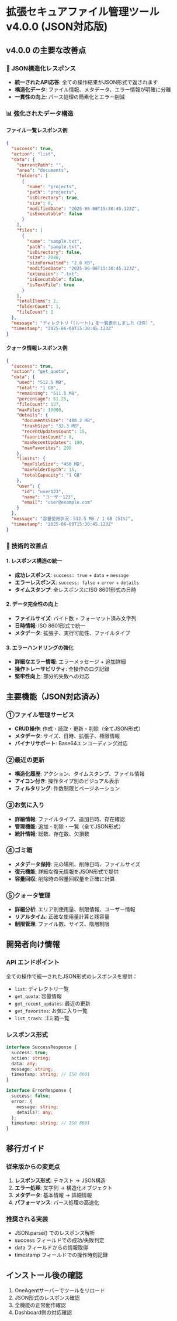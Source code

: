 # 拡張セキュアファイル管理ツール v4.0.0 (JSON対応版)

## v4.0.0 の主要な改善点

### 🎯 JSON構造化レスポンス
- **統一されたAPI応答**: 全ての操作結果がJSON形式で返されます
- **構造化データ**: ファイル情報、メタデータ、エラー情報が明確に分離
- **一貫性の向上**: パース処理の簡素化とエラー削減

### 📊 強化されたデータ構造

#### ファイル一覧レスポンス例
```json
{
  "success": true,
  "action": "list",
  "data": {
    "currentPath": "",
    "area": "documents",
    "folders": [
      {
        "name": "projects",
        "path": "projects",
        "isDirectory": true,
        "size": 0,
        "modifiedDate": "2025-06-08T15:30:45.123Z",
        "isExecutable": false
      }
    ],
    "files": [
      {
        "name": "sample.txt",
        "path": "sample.txt",
        "isDirectory": false,
        "size": 2048,
        "sizeFormatted": "2.0 KB",
        "modifiedDate": "2025-06-08T15:30:45.123Z",
        "extension": ".txt",
        "isExecutable": false,
        "isTextFile": true
      }
    ],
    "totalItems": 2,
    "folderCount": 1,
    "fileCount": 1
  },
  "message": "ディレクトリ「(ルート)」を一覧表示しました（2件）",
  "timestamp": "2025-06-08T15:30:45.123Z"
}
```

#### クォータ情報レスポンス例
```json
{
  "success": true,
  "action": "get_quota",
  "data": {
    "used": "512.5 MB",
    "total": "1 GB",
    "remaining": "511.5 MB",
    "percentage": 51.25,
    "fileCount": 127,
    "maxFiles": 10000,
    "details": {
      "documentsSize": "480.2 MB",
      "trashSize": "32.3 MB",
      "recentUpdatesCount": 15,
      "favoritesCount": 8,
      "maxRecentUpdates": 100,
      "maxFavorites": 200
    },
    "limits": {
      "maxFileSize": "450 MB",
      "maxFolderDepth": 15,
      "totalCapacity": "1 GB"
    },
    "user": {
      "id": "user123",
      "name": "ユーザー123",
      "email": "user@example.com"
    }
  },
  "message": "容量使用状況：512.5 MB / 1 GB (51%)",
  "timestamp": "2025-06-08T15:30:45.123Z"
}
```

### 🔧 技術的改善点

#### 1. レスポンス構造の統一
- **成功レスポンス**: `success: true` + `data` + `message`
- **エラーレスポンス**: `success: false` + `error` + `details`
- **タイムスタンプ**: 全レスポンスにISO 8601形式の日時

#### 2. データ完全性の向上
- **ファイルサイズ**: バイト数 + フォーマット済み文字列
- **日時情報**: ISO 8601形式で統一
- **メタデータ**: 拡張子、実行可能性、ファイルタイプ

#### 3. エラーハンドリングの強化
- **詳細なエラー情報**: エラーメッセージ + 追加詳細
- **操作トレーサビリティ**: 全操作のログ記録
- **堅牢性向上**: 部分的失敗への対応

## 主要機能（JSON対応済み）

### ①ファイル管理サービス
- **CRUD操作**: 作成・読取・更新・削除（全てJSON形式）
- **メタデータ**: サイズ、日時、拡張子、権限情報
- **バイナリサポート**: Base64エンコーディング対応

### ②最近の更新
- **構造化履歴**: アクション、タイムスタンプ、ファイル情報
- **アイコン付き**: 操作タイプ別のビジュアル表示
- **フィルタリング**: 件数制限とページネーション

### ③お気に入り
- **詳細情報**: ファイルタイプ、追加日時、存在確認
- **管理機能**: 追加・削除・一覧（全てJSON形式）
- **統計情報**: 総数、存在数、欠損数

### ④ゴミ箱
- **メタデータ保持**: 元の場所、削除日時、ファイルサイズ
- **復元機能**: 詳細な復元情報をJSON形式で提供
- **容量回収**: 削除時の容量回収量を正確に計算

### ⑤クォータ管理
- **詳細分析**: エリア別使用量、制限情報、ユーザー情報
- **リアルタイム**: 正確な使用量計算と残容量
- **制限管理**: ファイル数、サイズ、階層制限

## 開発者向け情報

### API エンドポイント
全ての操作で統一されたJSON形式のレスポンスを提供：

- `list`: ディレクトリ一覧
- `get_quota`: 容量情報
- `get_recent_updates`: 最近の更新
- `get_favorites`: お気に入り一覧
- `list_trash`: ゴミ箱一覧

### レスポンス形式
```typescript
interface SuccessResponse {
  success: true;
  action: string;
  data: any;
  message: string;
  timestamp: string; // ISO 8601
}

interface ErrorResponse {
  success: false;
  error: {
    message: string;
    details?: any;
  };
  timestamp: string; // ISO 8601
}
```

## 移行ガイド

### 従来版からの変更点
1. **レスポンス形式**: テキスト → JSON構造
2. **エラー処理**: 文字列 → 構造化オブジェクト
3. **メタデータ**: 基本情報 → 詳細情報
4. **パフォーマンス**: パース処理の高速化

### 推奨される実装
- JSON.parse() でのレスポンス解析
- success フィールドでの成功/失敗判定
- data フィールドからの情報取得
- timestamp フィールドでの操作時刻記録

## インストール後の確認

1. OneAgentサーバーでツールをリロード
2. JSON形式のレスポンス確認
3. 全機能の正常動作確認
4. Dashboard側の対応確認
